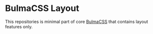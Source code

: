 # BulmaCSS Layout
This repositories is minimal part of core [BulmaCSS](https://github.com/jgthms/bulma) that contains layout features only.
